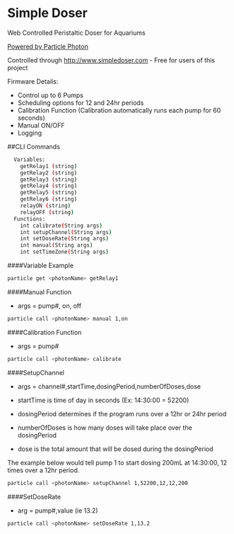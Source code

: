 # Simple Doser
Web Controlled Peristaltic Doser for Aquariums

[Powered by Particle Photon](http://www.particle.io)

Controlled through http://www.simpledoser.com - Free for users of this project

Firmware Details: 
  * Control up to 6 Pumps
  * Scheduling options for 12 and 24hr periods
  * Calibration Function (Calibration automatically runs each pump for 60 seconds)
  * Manual ON/OFF
  * Logging

##CLI Commands
```bash
  Variables:
    getRelay1 (string)
    getRelay2 (string)
    getRelay3 (string)
    getRelay4 (string)
    getRelay5 (string)
    getRelay6 (string)
    relayON (string)
    relayOFF (string)
  Functions:
    int calibrate(String args) 
    int setupChannel(String args) 
    int setDoseRate(String args) 
    int manual(String args) 
    int setTimeZone(String args)
```
####Variable Example
```bash
particle get <photonName> getRelay1
```
####Manual Function
  * args = pump#, on, off
```bash
particle call <photonName> manual 1,on
```
####Calibration Function
  * args = pump#
```bash
particle call <photonName> calibrate 
```
####SetupChannel
  * args = channel#,startTime,dosingPeriod,numberOfDoses,dose

  * startTime is time of day in seconds (Ex: 14:30:00 = 52200)
  
  * dosingPeriod determines if the program runs over a 12hr or 24hr period
  
  * numberOfDoses is how many doses will take place over the dosingPeriod
  
  * dose is the total amount that will be dosed during the dosingPeriod
  
The example below would tell pump 1 to start dosing 200mL at 14:30:00, 12 times over a 12hr period.
```bash
particle call <photonName> setupChannel 1,52200,12,12,200
```
####SetDoseRate
  * arg = pump#,value (ie 13.2)
```bash
particle call <photonName> setDoseRate 1,13.2
```

